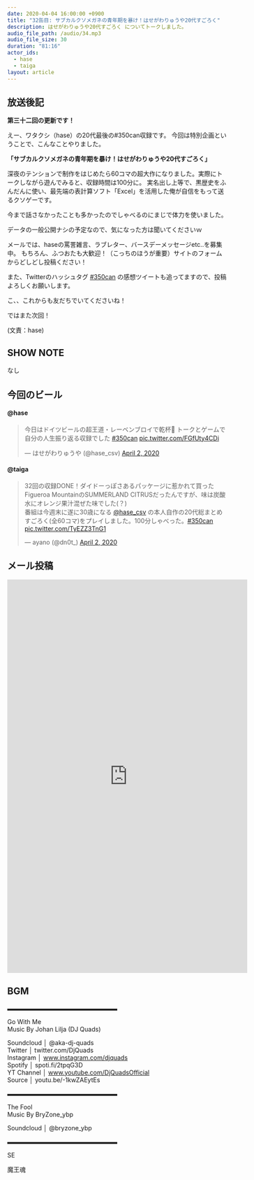 ```yaml
---
date: 2020-04-04 16:00:00 +0900
title: "32缶目: サブカルクソメガネの青年期を暴け！はせがわりゅうや20代すごろく"
description: はせがわりゅうや20代すごろく についてトークしました。
audio_file_path: /audio/34.mp3
audio_file_size: 30
duration: "81:16"
actor_ids:
  - hase
  - taiga
layout: article
---
```


## 放送後記

__第三十二回の更新です！__

えー、ワタクシ（hase）の20代最後の#350can収録です。
今回は特別企画ということで、こんなことやりました。

**「サブカルクソメガネの青年期を暴け！はせがわりゅうや20代すごろく」**

深夜のテンションで制作をはじめたら60コマの超大作になりました。実際にトークしながら遊んでみると、収録時間は100分に。
実名出し上等で、黒歴史をふんだんに使い、最先端の表計算ソフト「Excel」を活用した俺が自信をもって送るクソゲーです。

今まで話さなかったことも多かったのでしゃべるのにまじで体力を使いました。

データの一般公開ナシの予定なので、気になった方は聞いてくださいｗ

メールでは、haseの罵詈雑言、ラブレター、バースデーメッセージetc..を募集中。
もちろん、ふつおたも大歓迎！（こっちのほうが重要）サイトのフォームからどしどし投稿ください！

また、Twitterのハッシュタグ [#350can](https://twitter.com/search?q=%23350can&src=hashtag_click) の感想ツイートも追ってますので、投稿よろしくお願いします。

こ、、これからも友だちでいてくださいね！

ではまた次回！

(文責：hase)

## SHOW NOTE

なし

## 今回のビール

#### @hase
<blockquote class="twitter-tweet"><p lang="ja" dir="ltr">今日はドイツビールの超王道・レーベンブロイで乾杯🍻 トークとゲームで自分の人生振り返る収録でした <a href="https://twitter.com/hashtag/350can?src=hash&amp;ref_src=twsrc%5Etfw">#350can</a> <a href="https://t.co/FGfUty4CDi">pic.twitter.com/FGfUty4CDi</a></p>&mdash; はせがわりゅうや (@hase_csv) <a href="https://twitter.com/hase_csv/status/1245725220318527488?ref_src=twsrc%5Etfw">April 2, 2020</a></blockquote> <script async src="https://platform.twitter.com/widgets.js" charset="utf-8"></script>

#### @taiga
<blockquote class="twitter-tweet"><p lang="ja" dir="ltr">32回の収録DONE！ダイドーっぽさあるパッケージに惹かれて買ったFigueroa MountainのSUMMERLAND CITRUSだったんですが、味は炭酸水にオレンジ果汁混ぜた味でした(？)<br>番組は今週末に遂に30歳になる <a href="https://twitter.com/hase_csv?ref_src=twsrc%5Etfw">@hase_csv</a> の本人自作の20代総まとめすごろく(全60コマ)をプレイしました。100分しゃべった。<a href="https://twitter.com/hashtag/350can?src=hash&amp;ref_src=twsrc%5Etfw">#350can</a> <a href="https://t.co/TyEZZ3TnG1">pic.twitter.com/TyEZZ3TnG1</a></p>&mdash; ayano (@dn0t_) <a href="https://twitter.com/dn0t_/status/1245722248649912320?ref_src=twsrc%5Etfw">April 2, 2020</a></blockquote> <script async src="https://platform.twitter.com/widgets.js" charset="utf-8"></script>

## メール投稿

<iframe src="https://docs.google.com/forms/d/e/1FAIpQLSfTZ99ZtY5BJtHk38i7c_p3AdF-uIGnOOsc6W05wV6L0MTAQg/viewform?embedded=true" width="550" height="900" frameborder="0" marginheight="0" marginwidth="0">読み込んでいます…</iframe>

## BGM
▬▬▬▬▬▬▬▬▬▬▬▬▬▬▬▬▬▬  

Go With Me  
Music By Johan Lilja (DJ Quads)  

Soundcloud │ @aka-dj-quads  
Twitter │ twitter.com/DjQuads  
Instagram │ www.instagram.com/djquads  
Spotify │ spoti.fi/2tpqG3D  
YT Channel │ www.youtube.com/DjQuadsOfficial  
Source │ youtu.be/-1kwZAEytEs  

▬▬▬▬▬▬▬▬▬▬▬▬▬▬▬▬▬▬  

The Fool  
Music By BryZone_ybp  

Soundcloud │ @bryzone_ybp  

▬▬▬▬▬▬▬▬▬▬▬▬▬▬▬▬▬▬  

SE

魔王魂
